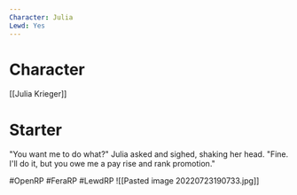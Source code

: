 ```yaml
---
Character: Julia
Lewd: Yes
---
```

# Character
[[Julia Krieger]]

# Starter
"You want me to do what?" Julia asked and sighed, shaking her head. "Fine. I'll do it, but you owe me a pay rise and rank promotion."

#OpenRP #FeraRP #LewdRP 
![[Pasted image 20220723190733.jpg]]